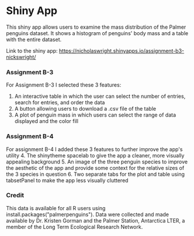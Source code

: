 # Shiny App

This shiny app allows users to examine the mass distribution of the Palmer penguins dataset. It shows a histogram of penguins' body mass and a table with the entire dataset.

Link to the shiny app: https://nicholaswright.shinyapps.io/assignment-b3-nickswright/

### Assignment B-3
For Assignment B-3 I selected these 3 features:
  1. An interactive table in which the user can select the number of entries, search for entries, and order the data
  2. A button allowing users to download a .csv file of the table
  3. A plot of penguin mass in which users can select the range of data displayed and the color fill

### Assignment B-4
For assignment B-4 I added these 3 features to further improve the app's utility
  4. The shinytheme spacelab to give the app a cleaner, more visually appealing background
  5. An image of the three penguin species to improve the aesthetic of the app and provide some context for the relative sizes of the 3 species in question
  6. Two separate tabs for the plot and table using tabsetPanel to make the app less visually cluttered

### Credit
This data is available for all R users using install.packages("palmerpenguins"). Data were collected and made available by Dr. Kristen Gorman and the Palmer Station, Antarctica LTER, a member of the Long Term Ecological Research Network.
